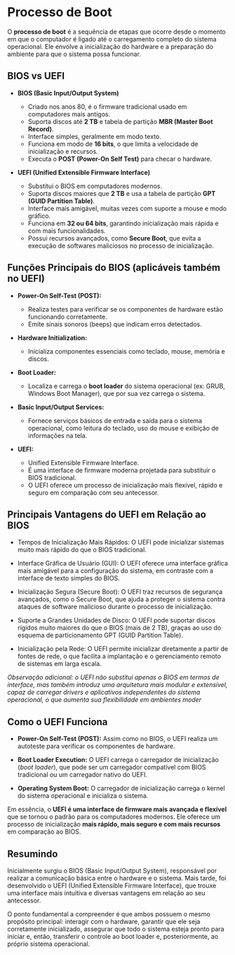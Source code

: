 # Processo de Boot

O **processo de boot** é a sequência de etapas que ocorre desde o momento em que o computador é ligado até o carregamento completo do sistema operacional. Ele envolve a inicialização do hardware e a preparação do ambiente para que o sistema possa funcionar.

## BIOS vs UEFI

- **BIOS (Basic Input/Output System)**
  - Criado nos anos 80, é o firmware tradicional usado em computadores mais antigos.
  - Suporta discos até **2 TB** e tabela de partição **MBR (Master Boot Record)**.
  - Interface simples, geralmente em modo texto.
  - Funciona em modo de **16 bits**, o que limita a velocidade de inicialização e recursos.
  - Executa o **POST (Power-On Self Test)** para checar o hardware.

- **UEFI (Unified Extensible Firmware Interface)**
  - Substitui o BIOS em computadores modernos.
  - Suporta discos maiores que **2 TB** e usa a tabela de partição **GPT (GUID Partition Table)**.
  - Interface mais amigável, muitas vezes com suporte a mouse e modo gráfico.
  - Funciona em **32 ou 64 bits**, garantindo inicialização mais rápida e com mais funcionalidades.
  - Possui recursos avançados, como **Secure Boot**, que evita a execução de softwares maliciosos no processo de inicialização.

## Funções Principais do BIOS (aplicáveis também no UEFI)

- **Power-On Self-Test (POST):**
  - Realiza testes para verificar se os componentes de hardware estão funcionando corretamente.
  - Emite sinais sonoros (beeps) que indicam erros detectados.

- **Hardware Initialization:**
  - Inicializa componentes essenciais como teclado, mouse, memória e discos.

- **Boot Loader:**
  - Localiza e carrega o **boot loader** do sistema operacional (ex: GRUB, Windows Boot Manager), que por sua vez carrega o sistema.

- **Basic Input/Output Services:**
  - Fornece serviços básicos de entrada e saída para o sistema operacional, como leitura do teclado, uso do mouse e exibição de informações na tela.

- **UEFI:**
  - Unified Extensible Firmware Interface.  
  - É uma interface de firmware moderna projetada para substituir o BIOS tradicional.  
  - O UEFI oferece um processo de inicialização mais flexível, rápido e seguro em comparação com seu antecessor.  

## Principais Vantagens do UEFI em Relação ao BIOS

- Tempos de Inicialização Mais Rápidos: O UEFI pode inicializar sistemas muito mais rápido do que o BIOS tradicional.

- Interface Gráfica de Usuário (GUI): O UEFI oferece uma interface gráfica mais amigável para a configuração do sistema, em contraste com a interface de texto simples do BIOS.

- Inicialização Segura (Secure Boot): O UEFI traz recursos de segurança avançados, como o Secure Boot, que ajuda a proteger o sistema contra ataques de software malicioso durante o processo de inicialização.

- Suporte a Grandes Unidades de Disco: O UEFI pode suportar discos rígidos muito maiores do que o BIOS (mais de 2 TB), graças ao uso do esquema de particionamento GPT (GUID Partition Table).

- Inicialização pela Rede: O UEFI permite inicializar diretamente a partir de fontes de rede, o que facilita a implantação e o gerenciamento remoto de sistemas em larga escala.

*Observação adicional: o UEFI não substitui apenas o BIOS em termos de interface, mas também introduz uma arquitetura mais modular e extensível, capaz de carregar drivers e aplicativos independentes do sistema operacional, o que aumenta sua flexibilidade em ambientes moder*

## Como o UEFI Funciona

- **Power-On Self-Test (POST):** Assim como no BIOS, o UEFI realiza um autoteste para verificar os componentes de hardware.  

- **Boot Loader Execution:** O UEFI carrega o carregador de inicialização (*boot loader*), que pode ser um carregador compatível com BIOS tradicional ou um carregador nativo do UEFI.  

- **Operating System Boot:** O carregador de inicialização carrega o kernel do sistema operacional e inicializa o sistema.  

Em essência, o **UEFI é uma interface de firmware mais avançada e flexível** que se tornou o padrão para os computadores modernos. Ele oferece um processo de inicialização **mais rápido, mais seguro e com mais recursos** em comparação ao BIOS.


## **Resumindo**
Inicialmente surgiu o BIOS (Basic Input/Output System), responsável por realizar a comunicação básica entre o hardware e o sistema. Mais tarde, foi desenvolvido o UEFI (Unified Extensible Firmware Interface), que trouxe uma interface mais intuitiva e diversas vantagens em relação ao seu antecessor.

O ponto fundamental a compreender é que ambos possuem o mesmo propósito principal: interagir com o hardware, garantir que ele seja corretamente inicializado, assegurar que todo o sistema esteja pronto para iniciar e, então, transferir o controle ao boot loader e, posteriormente, ao próprio sistema operacional.